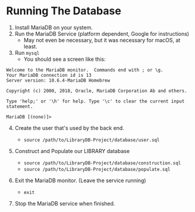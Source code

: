 # Running The Database

1. Install MariaDB on your system.
2. Run the MariaDB Service (platform dependent, Google for instructions)
    - May not even be necessary, but it was necessary for macOS, at least.
3. Run `mysql`
    - You should see a screen like this:
```
Welcome to the MariaDB monitor.  Commands end with ; or \g.
Your MariaDB connection id is 13
Server version: 10.6.4-MariaDB Homebrew

Copyright (c) 2000, 2018, Oracle, MariaDB Corporation Ab and others.

Type 'help;' or '\h' for help. Type '\c' to clear the current input statement.

MariaDB [(none)]>
```
4. Create the user that's used by the back end.
    - `source /path/to/LibraryDB-Project/database/user.sql`

5. Construct and Populate our LIBRARY database
    - `source /path/to/LibraryDB-Project/database/construction.sql`
    - `source /path/to/LibraryDB-Project/database/populate.sql`

6. Exit the MariaDB monitor. (Leave the service running)
    - `exit`

7. Stop the MariaDB service when finished.